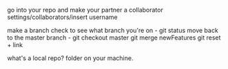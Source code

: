 go into your repo and make your partner a collaborator
	settings/collaborators/insert username

make a branch
check to see what branch you're on - git status
move back to the master branch - git checkout master
git merge newFeatures
git reset + link

what's a local repo? folder on your machine.
